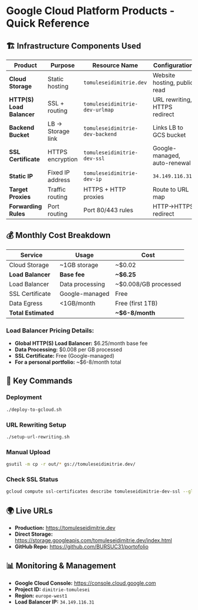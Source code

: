 # Google Cloud Platform Products - Quick Reference

## 🏗️ Infrastructure Components Used

| Product | Purpose | Resource Name | Configuration |
|---------|---------|---------------|---------------|
| **Cloud Storage** | Static hosting | `tomuleseidimitrie.dev` | Website hosting, public read |
| **HTTP(S) Load Balancer** | SSL + routing | `tomuleseidimitrie-dev-urlmap` | URL rewriting, HTTPS redirect |
| **Backend Bucket** | LB → Storage link | `tomuleseidimitrie-dev-backend` | Links LB to GCS bucket |
| **SSL Certificate** | HTTPS encryption | `tomuleseidimitrie-dev-ssl` | Google-managed, auto-renewal |
| **Static IP** | Fixed IP address | `tomuleseidimitrie-dev-ip` | `34.149.116.31` |
| **Target Proxies** | Traffic routing | HTTPS + HTTP proxies | Route to URL map |
| **Forwarding Rules** | Port routing | Port 80/443 rules | HTTP→HTTPS redirect |

## 💰 Monthly Cost Breakdown

| Service | Usage | Cost |
|---------|-------|------|
| Cloud Storage | ~1GB storage | ~$0.02 |
| **Load Balancer** | **Base fee** | **~$6.25** |
| Load Balancer | Data processing | ~$0.008/GB processed |
| SSL Certificate | Google-managed | Free |
| Data Egress | <1GB/month | Free (first 1TB) |
| **Total Estimated** | | **~$6-8/month** |

### Load Balancer Pricing Details:
- **Global HTTP(S) Load Balancer:** $6.25/month base fee
- **Data Processing:** $0.008 per GB processed
- **SSL Certificate:** Free (Google-managed)
- **For a personal portfolio:** ~$6-8/month total

## 🔧 Key Commands

### Deployment
```bash
./deploy-to-gcloud.sh
```

### URL Rewriting Setup
```bash
./setup-url-rewriting.sh
```

### Manual Upload
```bash
gsutil -m cp -r out/* gs://tomuleseidimitrie.dev/
```

### Check SSL Status
```bash
gcloud compute ssl-certificates describe tomuleseidimitrie-dev-ssl --global
```

## 🌍 Live URLs

- **Production:** https://tomuleseidimitrie.dev
- **Direct Storage:** https://storage.googleapis.com/tomuleseidimitrie.dev/index.html
- **GitHub Repo:** https://github.com/BURSUC31/portofolio

## 📊 Monitoring & Management

- **Google Cloud Console:** https://console.cloud.google.com
- **Project ID:** `dimitrie-tomulesei`
- **Region:** `europe-west1`
- **Load Balancer IP:** `34.149.116.31`
